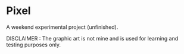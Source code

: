 # Pixel
A weekend experimental project (unfinished). 

DISCLAIMER : The graphic art is not mine and is used for learning and testing purposes only.